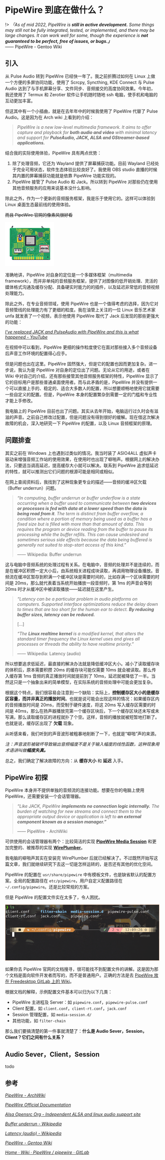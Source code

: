 # PipeWire 到底在做什么？

!> *「As of mid 2022, PipeWire is **still in active development.** Some things may still not be fully integrated, tested, or implemented, and there may be large changes. It can work well for some, though the experience is **not guaranteed to be perfect, free of issues, or bugs.」***    
—— PipeWire - Gentoo Wiki


## 引入

从 Pulse Audio 转到 PipeWire 已经快一年了。我之前折腾过如何在 Linux 上做一个方便的多屏协同功能，使用了 Scrcpy, Syncthing, KDE Connect 与 Pulse Audio 达到了与手机屏幕分享、文件同步、音频接交的高度协同效果。今年初，我还使用了 Termux 和 Zerotier 软件让手机随时随地 ssh 电脑，使手机和电脑的互动更加丰富。

但这其中有一个小插曲，就是在去年年中的时候我使用了 PipeWire 代替了 Pulse Audio。这是因为在 Arch wiki 上看到的介绍：

> *PipeWire is a new low-level multimedia framework. It aims to offer capture and playback for **both audio and video** with minimal latency and support for **PulseAudio, JACK, ALSA and GStreamer-based applications.***

结合我的实际使用体验，PipeWire 具有两点优势：

1. 除了处理音频，它还为 Wayland 提供了屏幕捕获功能。目前 Wayland 已经处于完全可用状态，软件生态体验比较良好了。我使用 OBS studio 直播的时候其内置的屏幕捕获功能就是依靠 PipeWire 功能实现的。
2. PipeWire 接管了 Pulse Audio 和 Jack。所以转到 PipeWire 对那些仍在使用其他音频服务的应用来说基本没什么影响。

除此之外，作为一个更新的音频服务框架，我是乐于使用它的。这样可以体验到 Linux 桌面生态最前线的使用体验。

~~而且 PipeWire 官网的像素风很好看~~

![PipeWire](../_media/linux/pipewire-01.gif)

准确地讲，PipeWire 对自身的定位是一个多媒体框架（multimedia framework），而并非单纯的音频服务框架，提供了对图像的低开销处理、灵活的媒体格式沟通及缓存分配、具备硬实时能力的的插件，以及延迟非常低的音频视频处理能力。

除此之外，在专业音频领域，使用 PipeWire 也是一个值得考虑的选择，因为它对音频管线的处理能力有了更细的粒度。我在油管上关注的一位 Linux 音乐艺术家 unfa 就发表了一个视频，表示他使用 PipeWire 取代了 Jack 后发现的那些更强大的功能：

[*I've replaced JACK and PulseAudio with PipeWire and this is what happened - YouTube*](https://www.youtube.com/watch?v=q7XrrBXIzfg)

在视频中可以看到，PipeWire 更细的操作粒度使它在面对那些接入多个音频设备后声音工作环境的配置得心应手。

但是问题也出在这里。PipeWire 固然强大，但是它的配置也因而更加复杂。进一步说，我认为是 PipeWire 对自身的定位出了问题。无论从它的用途，或者在 Wiki 中对自己的介绍，还有那些接管其他音频服务框架的特性，PipeWire 显示了它的目标用户是那些普通桌面使用者。而与此矛盾的是，PipeWire 并没有提供一个可以直接上手的、稳定的、适合大多数人的配置，所以想要顺畅地使用它就需要一些自定义的配置。但是，PipeWire 本身的配置繁杂到需要一定的门槛和专业性才能上手修改。

我电脑上的 PipeWire 目前也出了问题。其实从去年开始，电脑运行过久时会有滋滋的声音。之前自己修改过配置，但是问题没有得到很好的缓解。现在借这次解决故障的机会，深入地研究一下 PipeWire 的配置，以及 Linux 音频框架的原理。

## 问题排查

其实之前在 Windows 上也遇到过类似的情况。我当时装了 ASIO4ALL 虚拟声卡驱动来增强音频工作站的使用效果，在使用时也出现了噼啪声。根据网上的解决办法，只要适当调高延迟，提高缓存大小就可以解决。联系到 PipeWire 追求低延迟的特性，就可以推测出它们问题的根源可能是相同或相似。

在网上查阅资料后，我找到了这种现象更专业的描述——音频的缓冲区欠载（Buffer underrun）问题。

> *“In computing, buffer underrun or buffer underflow is a state occurring when a buffer used to communicate between **two devices or processes is fed with data at a lower speed than the data is being read from it**. The term is distinct from buffer overflow, a condition where a portion of memory being used as a buffer has a fixed size but is filled with more than that amount of data. This requires the program or device reading from the buffer to pause its processing while the buffer refills. This can cause undesired and sometimes serious side effects because the data being buffered is generally not suited to stop-start access of this kind.”*
>  
> —— Wikipedia: Buffer underrun

这与电脑中音频系统的处理过程有关系。在电脑中，音频的处理并不是连续的，而是在缓冲区积攒一定大小后，由系统相关进程成块读取，再调用物理设备播放。音频流在缓冲区暂存到积满一个缓冲区块是需要时间的，比如存满一个区块需要的时间是 20ms，那么就代表着当系统开始播放一段音频时，第 1ms 的声音会等到 20ms 时才从缓冲区中被读取播放——延迟就在这里产生。

> *“Latency can be a particular problem in audio platforms on computers. Supported interface optimizations reduce the delay down to times that are too short for the human ear to detect. **By reducing buffer sizes, latency can be reduced.***
> 
> [...]
> 
> *“The **Linux realtime kernel** is a modified kernel, that alters the standard timer frequency the Linux kernel uses and gives all processes or threads the ability to have realtime priority.”*
> 
> —— Wikipedia: Latency (audio)

所以想要追求低延迟，最直接的解决办法就是降低缓冲区大小。减小了读取缓存块的体积后，原本需要积攒 20ms 的缓存块可能仅需要 10ms 就会被读取。那么传入缓存第 1ms 音频的真正播放时间就提前到了 10ms，延迟就被降低了一半。当然这只是一个抽象出来的简单模型，在实际系统的音频处理中可能会更加复杂。

根据这个特点，我们很容易会注意到一个缺陷：实际上，**控制缓存区大小的是缓存区容量，而并非真正的播放时间**。也就是说可能会出现这样的情况：如果缓存区内的音频播放时间是 20ms，而受制于硬件速度，将这 20ms 写入缓存区需要的时间是 40ms，那么在扬声器播放完第一个缓存区块后，下一个缓存区块还未写或未写满，那么读取缓存区的进程就扑了个空。这样，音频的播放就被短暂地打断了。也就是说，缓存区出现了 **欠载** 现象。

从听感来看，我们听到的声音波形被粗暴地削断了一下，也就是“噼啪”声的来源。

*注：声音波形被破坏导致输出音频幅度不是关于输入幅度的线性函数，这种现象用术语讲叫做**幅度失真。***

总之，我们确定了解决故障的方向：从 **缓存大小** 和 **延迟** 入手。

## PipeWire 初探

PipeWire 本身并不提供单独的音频流的连接功能。想要在你的电脑上使用 PipeWire，还需要安装一个会话管理器。

> *“Like JACK, PipeWire **implements no connection logic internally.** The burden of watching for new streams and connect them to the appropriate output device or application is left to **an external component known as a session manager.”***
> 
> —— PipeWire - ArchWiki

可供使用的会话管理器有两个：比较简洁的实现 [**PipeWire Media Session**](https://gitlab.freedesktop.org/pipewire/media-session) 和更加完整的、被推荐的实现 [**WirePlumber**](https://wiki.archlinux.org/title/WirePlumber)。

我电脑的噼啪声其实在安装完 WirePlumber 后就已经解决了。不过既然开始写这篇文章，我们就继续研究下去这一切是怎样运转的，是否还有其他的优化空间。

PipeWire 的配置在 `usr/share/pipewire` 中有模板文件，也是缺省默认的配置方案。全局的配置路径在 `etc/pipewire`，用户自定义配置路径在 `~/.config/pipewire`。还是比较常规的方案。

但是 PipeWire 的配置文件实在太多了，令人困扰。

![配置文件有五个，还有两个子文件夹](../_media/linux/pipewire-02.png)

如果你去 PipeWire 官网的文档搜寻，很可能找不到配置文件的讲解。这是因为那个文档是面向软件开发者而写的，而不是普通用户。正确的方法是去 [PipeWire 放在 Freedesktop GitLab 上的 Wiki](https://gitlab.freedesktop.org/pipewire/pipewire/-/wikis/home)。

根据文档的解释，示例配置文件基本可以归为以下几类：

* PipeWire 主进程及 Server：如 `pipewire.conf`，`pipewire-pulse.conf`
* Client 配置，如 `client.conf`，`client-rt.conf`，`jack.conf`
* Session 管理配置，如 `media-session.d/`
* 其他功能，如 `filter-chain`

那么我们要搞清楚的第一件事就清楚了：**什么是 Audio Sever，Session，Client？它们之间有什么关系？**

## Audio Sever，Client，Session

todo

## 参考

[*PipeWire - ArchWiki*](https://wiki.archlinux.org/title/PipeWire)

[*PipeWire Official Documentation*](https://docs.pipewire.org/)

[*Alsa Opensrc Org - Independent ALSA and linux audio support site*](https://alsa.opensrc.org/)

[*Buffer underrun - Wikipedia*](https://en.wikipedia.org/wiki/Buffer_underrun)

[*Latency (audio) - Wikipedia*](https://en.wikipedia.org/wiki/Latency_%28audio%29)

[*PipeWire - Gentoo Wiki*](https://wiki.gentoo.org/wiki/PipeWire)

[*Home · Wiki · PipeWire / pipewire · GitLab*](https://gitlab.freedesktop.org/pipewire/pipewire/-/wikis/home)
